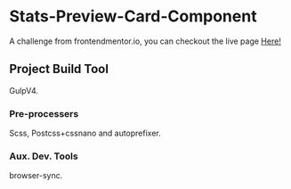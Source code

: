 # Stats-Preview-Card-Component

A challenge from frontendmentor.io, you can checkout the live page [Here!](https://mf-statspreviewcardcomponent.netlify.app/)

## Project Build Tool

GulpV4.

### Pre-processers

Scss, Postcss+cssnano and autoprefixer.

### Aux. Dev. Tools

browser-sync.
